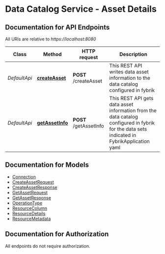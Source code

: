 # Data Catalog Service - Asset Details

<a name="documentation-for-api-endpoints"></a>
## Documentation for API Endpoints

All URIs are relative to *https://localhost:8080*

Class | Method | HTTP request | Description
------------ | ------------- | ------------- | -------------
*DefaultApi* | [**createAsset**](Apis/DefaultApi.md#createasset) | **POST** /createAsset | This REST API writes data asset information to the data catalog configured in fybrik
*DefaultApi* | [**getAssetInfo**](Apis/DefaultApi.md#getassetinfo) | **POST** /getAssetInfo | This REST API gets data asset information from the data catalog configured in fybrik for the data sets indicated in FybrikApplication yaml


<a name="documentation-for-models"></a>
## Documentation for Models

 - [Connection](Models/Connection.md)
 - [CreateAssetRequest](Models/CreateAssetRequest.md)
 - [CreateAssetResponse](Models/CreateAssetResponse.md)
 - [GetAssetRequest](Models/GetAssetRequest.md)
 - [GetAssetResponse](Models/GetAssetResponse.md)
 - [OperationType](Models/OperationType.md)
 - [ResourceColumn](Models/ResourceColumn.md)
 - [ResourceDetails](Models/ResourceDetails.md)
 - [ResourceMetadata](Models/ResourceMetadata.md)


<a name="documentation-for-authorization"></a>
## Documentation for Authorization

All endpoints do not require authorization.
